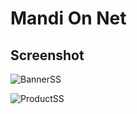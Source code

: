<h1>Mandi On Net</h1>

## Screenshot

![BannerSS](https://github.com/Safinadaf/MandiOnNet/assets/161799539/5bc3b962-2c59-46cb-8ff0-786513a98121)

![ProductSS](https://github.com/Safinadaf/MandiOnNet/assets/161799539/1fa22ad1-5b90-4118-a89c-5d332feffd94)
